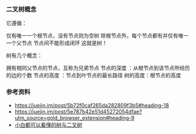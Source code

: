 ### 二叉树概念

它遵循：

仅有唯一一个根节点，没有节点则为空树
除根节点外，每个节点都有并仅有唯一一个父节点
节点间不能形成闭环
这就是树！

树有几个概念：

拥有相同父节点的节点，互称为兄弟节点
节点的深度 ：从根节点到该节点所经历的边的个数
节点的高度 ：节点到叶节点的最长路径
树的高度：根节点的高度


### 参考资料

* https://juejin.im/post/5b72f0caf265da282809f3b5#heading-18
* https://juejin.im/post/5e787b42e51d45272054dfae?utm_source=gold_browser_extension#heading-9
* [小白都可以看懂的树与二叉树](https://github.com/sisterAn/JavaScript-Algorithms/issues/39)

